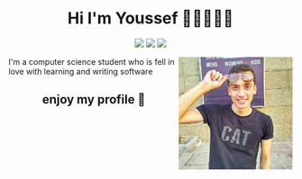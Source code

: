 
<h1 align="center">Hi I'm Youssef 👋🏻👨🏻‍💻</h1>
<p align="center">
    <a href="https://twitter.com/youssefsiam38"><img src="https://img.shields.io/badge/twitter-%231FA1F1?style=flat&logo=twitter&logoColor=white"/></a>
    <a href="https://www.linkedin.com/in/youssefsiam38"><img src="https://img.shields.io/badge/linkedin-%230177B5?style=flat&logo=linkedin&logoColor=white"/></a>
    <a href="https://www.instagram.com/youssefsiam38"><img src="https://img.shields.io/badge/instagram-%23E4415F?style=flat&logo=instagram&logoColor=white"/></a>
  </p>
  
  <img src="./github-readme-photo.jpg" align="right" width="40%"/>

I'm a computer science student who is fell in love with learning and writing software

<h2 align="center">enjoy my profile 🤗</h2>